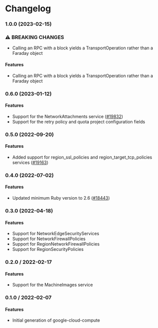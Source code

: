 # Changelog

### 1.0.0 (2023-02-15)

### ⚠ BREAKING CHANGES

* Calling an RPC with a block yields a TransportOperation rather than a Faraday object

#### Features

* Calling an RPC with a block yields a TransportOperation rather than a Faraday object 

### 0.6.0 (2023-01-12)

#### Features

* Support for the NetworkAttachments service ([#19832](https://github.com/googleapis/google-cloud-ruby/issues/19832)) 
* Support for the retry policy and quota project configuration fields 

### 0.5.0 (2022-09-20)

#### Features

* Added support for region_ssl_policies and region_target_tcp_policies services ([#19163](https://github.com/googleapis/google-cloud-ruby/issues/19163)) 

### 0.4.0 (2022-07-02)

#### Features

* Updated minimum Ruby version to 2.6 ([#18443](https://github.com/googleapis/google-cloud-ruby/issues/18443)) 

### 0.3.0 (2022-04-18)

#### Features

* Support for NetworkEdgeSecurityServices
* Support for NetworkFirewallPolicies
* Support for RegionNetworkFirewallPolicies
* Support for RegionSecurityPolicies

### 0.2.0 / 2022-02-17

#### Features

* Support for the MachineImages service

### 0.1.0 / 2022-02-07

#### Features

* Initial generation of google-cloud-compute
